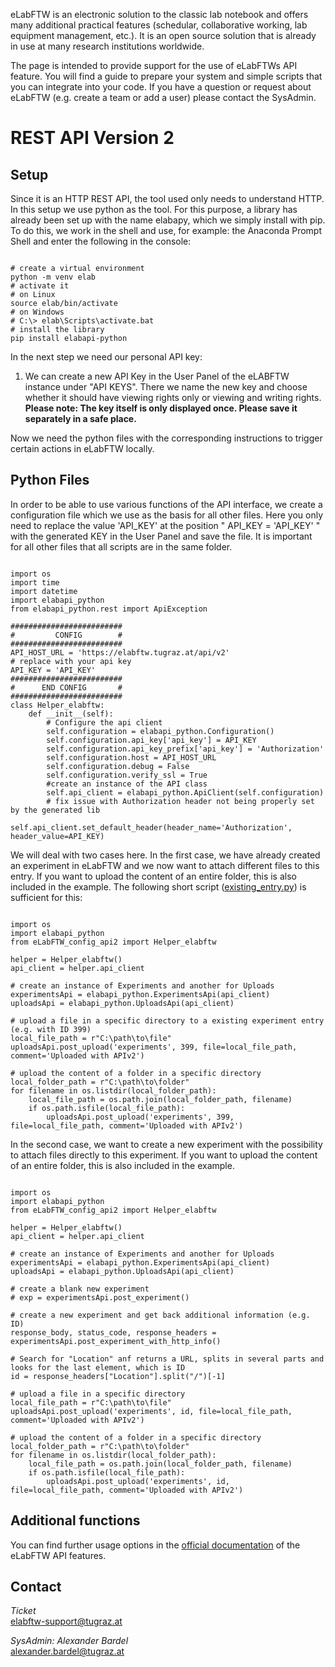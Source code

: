 eLabFTW is an electronic solution to the classic lab notebook and offers many additional practical features (schedular, collaborative working, lab equipment management, etc.). It is an open source solution that is already in use at many research institutions worldwide.

The page is intended to provide support for the use of eLabFTWs API feature. You will find a guide to prepare your system and simple scripts that you can integrate into your code. If you have a question or request about eLabFTW (e.g. create a team or add a user) please contact the SysAdmin.

# REST API Version 2

## Setup
Since it is an HTTP REST API, the tool used only needs to understand HTTP. In this setup we use python as the tool. For this purpose, a library has already been set up with the name elabapy, which we simply install with pip. To do this, we work in the shell and use, for example: the Anaconda Prompt Shell and enter the following in the console:<br>

```

# create a virtual environment
python -m venv elab
# activate it
# on Linux
source elab/bin/activate
# on Windows
# C:\> elab\Scripts\activate.bat     
# install the library
pip install elabapi-python

```

In the next step we need our personal API key:
1. We can create a new API Key in the User Panel of the eLABFTW instance under "API KEYS". There we name the new key and choose whether it should have viewing rights only or viewing and writing rights. <b>Please note: The key itself is only displayed once. Please save it separately in a safe place.</b>

Now we need the python files with the corresponding instructions to trigger certain actions in eLabFTW locally.

## Python Files

In order to be able to use various functions of the API interface, we create a configuration file which we use as the basis for all other files. Here you only need to replace the value 'API_KEY' at the position " API_KEY = 'API_KEY' " with the generated KEY in the User Panel and save the file. It is important for all other files that all scripts are in the same folder.

```

import os
import time
import datetime
import elabapi_python
from elabapi_python.rest import ApiException

#########################
#         CONFIG        #
#########################
API_HOST_URL = 'https://elabftw.tugraz.at/api/v2'
# replace with your api key
API_KEY = 'API_KEY'
#########################
#      END CONFIG       #
#########################
class Helper_elabftw:
    def __init__(self):
        # Configure the api client
        self.configuration = elabapi_python.Configuration()
        self.configuration.api_key['api_key'] = API_KEY
        self.configuration.api_key_prefix['api_key'] = 'Authorization'
        self.configuration.host = API_HOST_URL
        self.configuration.debug = False
        self.configuration.verify_ssl = True
        #create an instance of the API class
        self.api_client = elabapi_python.ApiClient(self.configuration)
        # fix issue with Authorization header not being properly set by the generated lib
        self.api_client.set_default_header(header_name='Authorization', header_value=API_KEY)

```

We will deal with two cases here. In the first case, we have already created an experiment in eLabFTW and we now want to attach different files to this entry. If you want to upload the content of an entire folder, this is also included in the example. The following short script ([existing_entry.py](https://github.com/alexgu2008/elabftw_api_support/blob/main/existing_entry.py)) is sufficient for this:

```

import os
import elabapi_python
from eLabFTW_config_api2 import Helper_elabftw

helper = Helper_elabftw()
api_client = helper.api_client

# create an instance of Experiments and another for Uploads
experimentsApi = elabapi_python.ExperimentsApi(api_client)
uploadsApi = elabapi_python.UploadsApi(api_client)

# upload a file in a specific directory to a existing experiment entry (e.g. with ID 399)
local_file_path = r"C:\path\to\file"
uploadsApi.post_upload('experiments', 399, file=local_file_path, comment='Uploaded with APIv2')

# upload the content of a folder in a specific directory
local_folder_path = r"C:\path\to\folder"
for filename in os.listdir(local_folder_path):
    local_file_path = os.path.join(local_folder_path, filename)
    if os.path.isfile(local_file_path):
        uploadsApi.post_upload('experiments', 399, file=local_file_path, comment='Uploaded with APIv2')

```

In the second case, we want to create a new experiment with the possibility to attach files directly to this experiment. If you want to upload the content of an entire folder, this is also included in the example.

```

import os
import elabapi_python
from eLabFTW_config_api2 import Helper_elabftw

helper = Helper_elabftw()
api_client = helper.api_client

# create an instance of Experiments and another for Uploads
experimentsApi = elabapi_python.ExperimentsApi(api_client)
uploadsApi = elabapi_python.UploadsApi(api_client)

# create a blank new experiment
# exp = experimentsApi.post_experiment()

# create a new experiment and get back additional information (e.g. ID)
response_body, status_code, response_headers = experimentsApi.post_experiment_with_http_info()

# Search for "Location" anf returns a URL, splits in several parts and looks for the last element, which is ID
id = response_headers["Location"].split("/")[-1]

# upload a file in a specific directory
local_file_path = r"C:\path\to\file"
uploadsApi.post_upload('experiments', id, file=local_file_path, comment='Uploaded with APIv2')

# upload the content of a folder in a specific directory
local_folder_path = r"C:\path\to\folder"
for filename in os.listdir(local_folder_path):
    local_file_path = os.path.join(local_folder_path, filename)
    if os.path.isfile(local_file_path):
        uploadsApi.post_upload('experiments', id, file=local_file_path, comment='Uploaded with APIv2')

```

## Additional functions

You can find further usage options in the [official documentation](https://doc.elabftw.net/api/) of the eLabFTW API features.

## Contact
*Ticket*<br>
<elabftw-support@tugraz.at>

*SysAdmin:* *Alexander* *Bardel*<br>
<alexander.bardel@tugraz.at>

